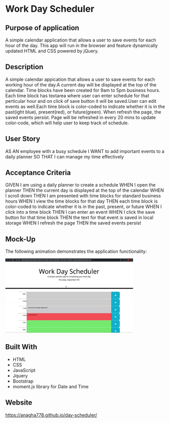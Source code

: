 # Work Day Scheduler

## Purpose of application
A simple calendar application that allows a user to save events for each hour of the day. This app will run in the browser and feature dynamically updated HTML and CSS powered by jQuery.

## Description
A simple calendar appication that allows a user to save events for each working hour of the day.A current day will be displayed at the top of the calendar. Time blocks have been created for 9am to 5pm business hours. Each time block has textarea where user can enter schedule for that perticular hour and on click of save button it will be saved.User can edit events as well.Each time block is color-coded to indicate whether it is in the past(ight blue), present(red), or future(green). When refresh the page, the saved events persist. Page will be refreshed in every 20 mins to update color-code, which will help user to keep track of schedule.


## User Story
AS AN employee with a busy schedule
I WANT to add important events to a daily planner
SO THAT I can manage my time effectively

## Acceptance Criteria
GIVEN I am using a daily planner to create a schedule
WHEN I open the planner
THEN the current day is displayed at the top of the calendar
WHEN I scroll down
THEN I am presented with time blocks for standard business hours
WHEN I view the time blocks for that day
THEN each time block is color-coded to indicate whether it is in the past, present, or future
WHEN I click into a time block
THEN I can enter an event
WHEN I click the save button for that time block
THEN the text for that event is saved in local storage
WHEN I refresh the page
THEN the saved events persist

## Mock-Up
The following animation demonstrates the application functionality:

<div>
    <img src="./assets/images/mockup.gif" width="400px"/> 
</div>

## Built With
* HTML
* CSS
* JavaScript
* Jquery
* Bootstrap
* moment.js library for Date and Time

## Website

https://anagha778.github.io/day-scheduler/